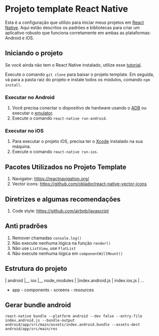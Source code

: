  # Projeto template React Native 

Esta é a configuração que utilizo para iniciar meus projetos em [React Native](https://facebook.github.io/react-native/). Aqui estão descritos os padrões e bibliotecas para criar um aplicativo robusto que funciona corretamente em ambas as plataformas: Android e iOS.



## Iniciando o projeto

Se você ainda não tem o React Native instalado, utilize esse [tutorial](https://facebook.github.io/react-native/docs/getting-started.html). 

Execute o comando ```git clone``` para baixar o projeto template. Em seguida, vá para a pasta raiz do projeto e instale todos os módulos, comando ```npm install```.



### Executar no Android

1. Você precisa conectar o dispositivo de hardware usando o [ADB](https://developer.android.com/studio/command-line/adb.html) ou executar o [emulator](https://developer.android.com/studio/run/emulator-commandline.html).
2. Execute o comando ```react-native run-android```.



### Executar no iOS

1. Para executar o projeto iOS, precisa ter o [Xcode](https://developer.apple.com/xcode/) instalado na sua máquina.
2. Execute o comando ```react-native run-ios```.



## Pacotes Utilizados no Projeto Template

1. Navigator: https://reactnavigation.org/
2. Vector icons: https://github.com/oblador/react-native-vector-icons



## Diretrizes e algumas recomendações

1. Code style: https://github.com/airbnb/javascript



## Anti pradrões

  1. Remover chamadas ```console.log()```
  2. Não execute nenhuma lógica na função ```render()```
  3. Não use ```ListView```, use ```FlatList```
  4. Não execute nenhuma lógica em ```componentWillMount()```



## Estrutura do projeto
   | android
   |__ ios
   |__ node_modules
   |  |index.android.js
   | index.ios.js
   | ...
   - app
    - components
    - screens
    - resources



## Gerar bundle android

```
react-native bundle --platform android --dev false --entry-file index.android.js --bundle-output android/app/src/main/assets/index.android.bundle --assets-dest android/app/src/main/res
```